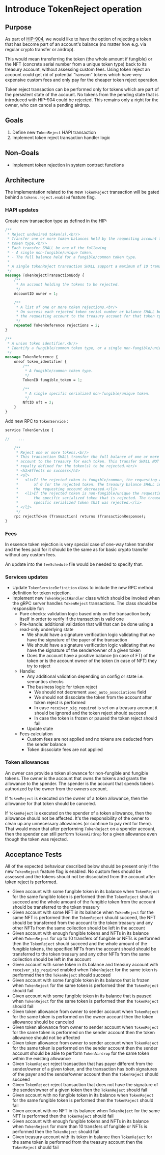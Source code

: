 # Introduce TokenReject operation

## Purpose

As part of [HIP-904](https://hips.hedera.com/hip/hip-904), we would like to have the option of rejecting a token that has become part of an account's balance (no matter how e.g. via regular crypto transfer or airdrop).

This would mean transferring the token (the whole amount if fungible) or the NFT (concrete serial number from a unique token type) back to its treasury account, without assessing custom fees. Using token reject an account could get rid of potential “ransom” tokens which have very expensive custom fees and only pay for the cheaper token reject operation.

Token reject transaction can be performed only for tokens which are part of the persistent state of the account. No tokens from the pending state that is introduced with HIP-904 could be rejected. This remains only a right for the owner, who can cancel a pending airdrop.

## Goals

1. Define new `TokenReject` HAPI transaction
2. Implement token reject transaction handler logic

## Non-Goals

- Implement token rejection in system contract functions

## Architecture

The implementation related to the new `TokenReject` transaction will be gated behind a `tokens.reject.enabled` feature flag.

### HAPI updates

Create new transaction type as defined in the HIP:

```protobuf
/**
 * Reject undesired token(s).<br/>
 * Transfer one or more token balances held by the requesting account to the treasury for each
 * token type.<br/>
 * Each transfer SHALL be one of the following
 * - A single non-fungible/unique token.
 * - The full balance held for a fungible/common token type.
 *
 * A single tokenReject transaction SHALL support a maximum of 10 transfers.
 */
message TokenRejectTransactionBody {
    /**
     * An account holding the tokens to be rejected.
     */
    AccountID owner = 1;

    /**
     * A list of one or more token rejections.<br/>
     * On success each rejected token serial number or balance SHALL be transferred from
     * the requesting account to the treasury account for that token type.
     */
    repeated TokenReference rejections = 2;
}

/**
 * A union token identifier.<br/>
 * Identify a fungible/common token type, or a single non-fungible/unique token serial.
 */
message TokenReference {
    oneof token_identifier {
        /**
         * A fungible/common token type.
         */
        TokenID fungible_token = 1;

        /**
         * A single specific serialized non-fungible/unique token.
         */
        NftID nft = 2;
    }
}
```

Add new RPC to `TokenService` :

```protobuf
service TokenService {

//    ...

    /**
     * Reject one or more tokens.<br/>
     * This transaction SHALL transfer the full balance of one or more tokens from the requesting
     * account to the treasury for each token. This transfer SHALL NOT charge any custom fee or
     * royalty defined for the token(s) to be rejected.<br/>
     * <h3>Effects on success</h3>
     * <ul>
     *   <li>If the rejected token is fungible/common, the requesting account SHALL have a balance
     *       of 0 for the rejected token. The treasury balance SHALL increase by the amount that
     *       the requesting account decreased.</li>
     *   <li>If the rejected token is non-fungible/unique the requesting account SHALL NOT hold
     *       the specific serialized token that is rejected. The treasury account SHALL hold each
     *       specific serialized token that was rejected.</li>
     * </li>
     */
    rpc rejectToken (Transaction) returns (TransactionResponse);
}
```

### Fees

In essence token rejection is very special case of one-way token transfer and the fees paid for it should be the same as for basic crypto transfer without any custom fees.

An update into the `feeSchedule` file would be needed to specify that.

### Services updates

- Update `TokenServiceDefinition` class to include the new RPC method definition for token rejection.
- Implement new `TokenRejectHandler` class which should be invoked when the gRPC server handles `TokenReject` transactions. The class should be responsible for:
    - Pure checks: validation logic based only on the transaction body itself in order to verify if the transaction is valid one
    - Pre-handle: additional validation that will that can be done using a read-only underlying state
        - We should have a signature verification logic validating that we have the signature of the payer of the transaction
        - We should have a signature verification logic validating that we have the signature of the sender/owner of a given token
        - Does the account have a positive balance (in case of FT) of the token or is the account owner of the token (in case of NFT) they try to reject
    - Handle:
        - Any additional validation depending on config or state i.e. semantics checks
        - The business logic for token reject
            - We should not decrement `used_auto_associations` field
            - We should not dissociate the token from the account after token reject is performed
            - In case `receiver_sig_required` is set on a treasury account it should be ignored and the token reject should succeed
            - In case the token is frozen or paused the token reject should fail
        - Update state
    - Fees calculation
        - Custom fees are not applied and no tokens are deducted from the sender balance
        - Token dissociate fees are not applied

### Token allowances
An owner can provide a token allowance for non-fungible and fungible tokens. The owner is the account that owns the tokens and grants the allowance to the spender. The spender is the account that spends tokens authorized by the owner from the owners account.

If `TokenReject` is executed on the owner of a token allowance, then the allowance for that token should be canceled.

If `TokenReject` is executed on the spender of a token allowance, then the allowance should not be affected. It's the responsibility of the owner to clean up any unnecessary allowances (or continue to pay rent for them).
That would mean that after performing `TokenReject` on a spender account, then the spender can still perform `TokenAirdrop` for a given allowance even though the token was rejected.

## Acceptance Tests

All of the expected behaviour described below should be present only if the new `TokenReject` feature flag is enabled. No custom fees should be assessed and the tokens should not be dissociated from the account after token reject is performed.

- Given account with some fungible token in its balance when `TokenReject` for the same fungible token is performed then the `TokenReject` should succeed and the whole amount of the fungible token from the account should be transferred to the token treasury
- Given account with some NFT in its balance when `TokenReject` for the same NFT is performed then the `TokenReject` should succeed, the NFT should be transferred from the account to the token treasury and any other NFTs from the same collection should be left in the account
- Given account with enough fungible tokens and NFTs in its balance when `TokenReject` for up to 10 transfers of fungible or NFTs is performed then the `TokenReject` should succeed and the whole amount of the fungible tokens, the specified NFTs from the account should should be transferred to the token treasury and any other NFTs from the same collection should be left in the account
- Given account with some token in its balance and treasury account with `receiver_sig_required` enabled when `TokenReject` for the same token is performed then the `TokenReject` should succeed
- Given account with some fungible token in its balance that is frozen when `TokenReject` for the same token is performed then the `TokenReject` should fail
- Given account with some fungible token in its balance that is paused when `TokenReject` for the same token is performed then the `TokenReject` should fail
- Given token allowance from owner to sender account when `TokenReject` for the same token is performed on the owner account then the token allowance should be canceled
- Given token allowance from owner to sender account when `TokenReject` for the same token is performed on the sender account then the token allowance should not be affected
- Given token allowance from owner to sender account when `TokenReject` for the same token is performed on the sender account then the sender account should be able to perform `TokenAirdrop` for the same token within the existing allowance
- Given `TokenReject` reject transaction that has payer different from the sender/owner of a given token, and the transaction has both signatures of the payer and the sender/owner account then the `TokenReject` should succeed
- Given `TokenReject` reject transaction that does not have the signature of the sender/owner of a given token then the `TokenReject` should fail
- Given account with no fungible token in its balance when `TokenReject` for the same fungible token is performed then the `TokenReject` should fail
- Given account with no NFT in its balance when `TokenReject` for the same NFT is performed then the `TokenReject` should fail
- Given account with enough fungible tokens and NFTs in its balance when `TokenReject` for more than 10 transfers of fungible or NFTs is performed then the `TokenReject` should fail
- Given treasury account with its token in balance then `TokenReject` for the same token is performed from the treasury account then the `TokenReject` should fail
